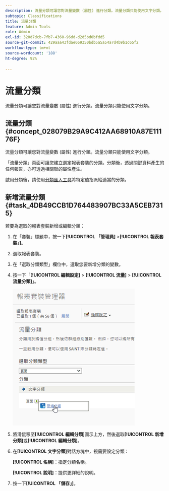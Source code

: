 ```yaml
---
description: 流量分類可讓您對流量變數 (屬性) 進行分類。流量分類只能使用文字分類。
subtopic: Classifications
title: 流量分類
feature: Admin Tools
role: Admin
exl-id: 320d7dcb-7fb7-4360-96dd-d2d5bd0bfdd5
source-git-commit: 429aaa43fdae669350bdb5a5a54a7d4b9b1c65f2
workflow-type: tm+mt
source-wordcount: '188'
ht-degree: 92%

---
```


# 流量分類

流量分類可讓您對流量變數 (屬性) 進行分類。流量分類只能使用文字分類。

## 流量分類 {#concept_028079B29A9C412AA68910A87E11176F}

流量分類可讓您對流量變數 (屬性) 進行分類。流量分類只能使用文字分類。

「流量分類」頁面可讓您建立選定報表套裝的分類。分類後，透過關鍵資料產生的任何報告，亦可透過相關聯的屬性產生。

啟用分類後，請使用[分類匯入工具](/help/components/classifications/importer/c-working-with-saint.md)將特定值指派給適當的分類。

## 新增流量分類 {#task_4DB49CCB1D764483907BC33A5CEB7315}

<!-- 

t_classification_add_traffic.xml

 -->

若要為選取的報表套裝新增或編輯分類：

1. 在「套裝」標題中，按一下&#x200B;**[!UICONTROL 「管理員]** >**[!UICONTROL 報表套裝」]**。
1. 選取報表套裝。
1. 在&#x200B;**&#x200B;**「選取分類類型」欄位中，選取您要新增分類的變數。
1. 按一下「**[!UICONTROL 編輯設定]** > **[!UICONTROL 流量]** > **[!UICONTROL 流量分類]**」。

   ![步驟資訊](/help/admin/admin/assets/traffic-classification.png)

1. 將滑鼠移至&#x200B;**[!UICONTROL 編輯分類]**&#x200B;圖示上方，然後選取&#x200B;**[!UICONTROL 新增分類]**&#x200B;或&#x200B;**[!UICONTROL 編輯分類]**。
1. 在&#x200B;**[!UICONTROL 文字分類]**&#x200B;對話方塊中，視需要設定分類：

   **[!UICONTROL 名稱]**：指定分類名稱。

   **[!UICONTROL 說明]**：提供更詳細的說明。
1. 按一下&#x200B;**[!UICONTROL 「儲存」]**。
